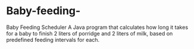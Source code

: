 # Baby-feeding-
Baby Feeding Scheduler A Java program that calculates how long it takes for a baby to finish 2 liters of porridge and 2 liters of milk, based on predefined feeding intervals for each.
